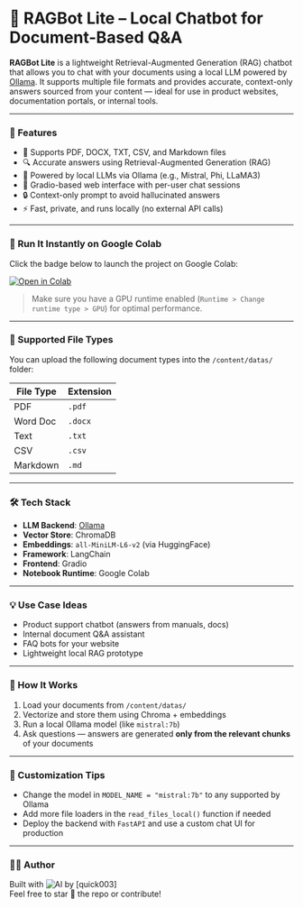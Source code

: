 # 🤖 RAGBot Lite – Local Chatbot for Document-Based Q&A

**RAGBot Lite** is a lightweight Retrieval-Augmented Generation (RAG) chatbot that allows you to chat with your documents using a local LLM powered by [Ollama](https://ollama.com/). It supports multiple file formats and provides accurate, context-only answers sourced from your content — ideal for use in product websites, documentation portals, or internal tools.

---

### 🚀 Features

- 📄 Supports PDF, DOCX, TXT, CSV, and Markdown files
- 🔍 Accurate answers using Retrieval-Augmented Generation (RAG)
- 🧠 Powered by local LLMs via Ollama (e.g., Mistral, Phi, LLaMA3)
- 💬 Gradio-based web interface with per-user chat sessions
- 🔒 Context-only prompt to avoid hallucinated answers
- ⚡ Fast, private, and runs locally (no external API calls)

---

### 📓 Run It Instantly on Google Colab

Click the badge below to launch the project on Google Colab:

[![Open in Colab](https://colab.research.google.com/assets/colab-badge.svg)](https://colab.research.google.com/drive/1fV9i8GxMwB0fqaJvY7nL4po6uBn8jmS9?usp=sharing)

> Make sure you have a GPU runtime enabled (`Runtime > Change runtime type > GPU`) for optimal performance.

---

### 📂 Supported File Types

You can upload the following document types into the `/content/datas/` folder:

| File Type | Extension |
|-----------|-----------|
| PDF       | `.pdf`    |
| Word Doc  | `.docx`   |
| Text      | `.txt`    |
| CSV       | `.csv`    |
| Markdown  | `.md`     |

---

### 🛠️ Tech Stack

- **LLM Backend**: [Ollama](https://ollama.com/)
- **Vector Store**: ChromaDB
- **Embeddings**: `all-MiniLM-L6-v2` (via HuggingFace)
- **Framework**: LangChain
- **Frontend**: Gradio
- **Notebook Runtime**: Google Colab

---

### 💡 Use Case Ideas

- Product support chatbot (answers from manuals, docs)
- Internal document Q&A assistant
- FAQ bots for your website
- Lightweight local RAG prototype

---

### 📌 How It Works

1. Load your documents from `/content/datas/`
2. Vectorize and store them using Chroma + embeddings
3. Run a local Ollama model (like `mistral:7b`)
4. Ask questions — answers are generated **only from the relevant chunks** of your documents

---

### 🧰 Customization Tips

- Change the model in `MODEL_NAME = "mistral:7b"` to any supported by Ollama
- Add more file loaders in the `read_files_local()` function if needed
- Deploy the backend with `FastAPI` and use a custom chat UI for production

---

### 🙋‍♂️ Author

Built with ![AI](https://img.shields.io/badge/-AI%20Power-6f42c1?style=flat&logo=openai&logoColor=white) by [quick003]  
Feel free to star 🌟 the repo or contribute!

